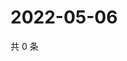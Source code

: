 # 2022-05-06

共 0 条

<!-- BEGIN WEIBO -->
<!-- 最后更新时间 Fri May 06 2022 23:01:41 GMT+0800 (China Standard Time) -->

<!-- END WEIBO -->
